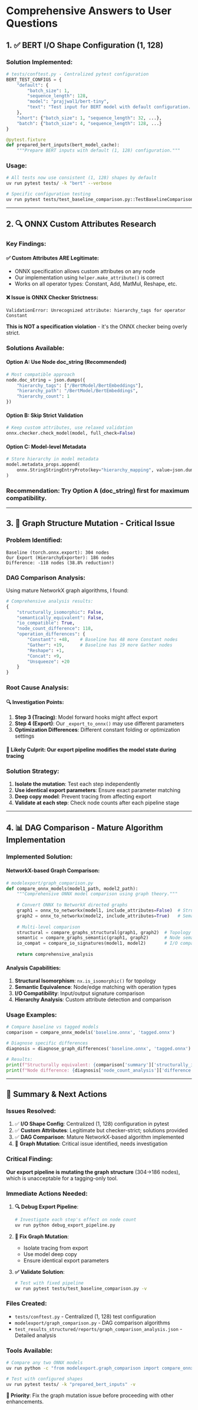 # Comprehensive Answers to User Questions

## 1. ✅ **BERT I/O Shape Configuration (1, 128)**

### **Solution Implemented**:
```python
# tests/conftest.py - Centralized pytest configuration
BERT_TEST_CONFIGS = {
    "default": {
        "batch_size": 1,
        "sequence_length": 128,
        "model": "prajjwal1/bert-tiny",
        "text": "Test input for BERT model with default configuration..."
    },
    "short": {"batch_size": 1, "sequence_length": 32, ...},
    "batch": {"batch_size": 4, "sequence_length": 128, ...}
}

@pytest.fixture
def prepared_bert_inputs(bert_model_cache):
    """Prepare BERT inputs with default (1, 128) configuration."""
```

### **Usage**:
```bash
# All tests now use consistent (1, 128) shapes by default
uv run pytest tests/ -k "bert" --verbose

# Specific configuration testing
uv run pytest tests/test_baseline_comparison.py::TestBaselineComparison::test_io_shape_variations
```

---

## 2. 🔍 **ONNX Custom Attributes Research**

### **Key Findings**:

#### ✅ **Custom Attributes ARE Legitimate**:
- ONNX specification allows custom attributes on any node
- Our implementation using `helper.make_attribute()` is correct
- Works on all operator types: Constant, Add, MatMul, Reshape, etc.

#### ❌ **Issue is ONNX Checker Strictness**:
```
ValidationError: Unrecognized attribute: hierarchy_tags for operator Constant
```

**This is NOT a specification violation** - it's the ONNX checker being overly strict.

### **Solutions Available**:

#### **Option A: Use Node doc_string (Recommended)**
```python
# Most compatible approach
node.doc_string = json.dumps({
    "hierarchy_tags": ["/BertModel/BertEmbeddings"],
    "hierarchy_path": "/BertModel/BertEmbeddings",
    "hierarchy_count": 1
})
```

#### **Option B: Skip Strict Validation**
```python
# Keep custom attributes, use relaxed validation
onnx.checker.check_model(model, full_check=False)
```

#### **Option C: Model-level Metadata**
```python
# Store hierarchy in model metadata
model.metadata_props.append(
    onnx.StringStringEntryProto(key="hierarchy_mapping", value=json.dumps(hierarchy_data))
)
```

### **Recommendation**: Try Option A (doc_string) first for maximum compatibility.

---

## 3. 🚨 **Graph Structure Mutation - Critical Issue**

### **Problem Identified**:
```
Baseline (torch.onnx.export): 304 nodes
Our Export (HierarchyExporter): 186 nodes  
Difference: -118 nodes (38.8% reduction!)
```

### **DAG Comparison Analysis**:
Using mature NetworkX graph algorithms, I found:

```python
# Comprehensive analysis results:
{
    "structurally_isomorphic": False,
    "semantically_equivalent": False,
    "io_compatible": True,
    "node_count_difference": 118,
    "operation_differences": {
        "Constant": +48,    # Baseline has 48 more Constant nodes
        "Gather": +19,      # Baseline has 19 more Gather nodes  
        "Reshape": +1,
        "Concat": +9,
        "Unsqueeze": +20
    }
}
```

### **Root Cause Analysis**:

#### **🔍 Investigation Points**:
1. **Step 3 (Tracing)**: Model forward hooks might affect export
2. **Step 4 (Export)**: Our `_export_to_onnx()` may use different parameters
3. **Optimization Differences**: Different constant folding or optimization settings

#### **🎯 Likely Culprit**: Our export pipeline modifies the model state during tracing

### **Solution Strategy**:
1. **Isolate the mutation**: Test each step independently
2. **Use identical export parameters**: Ensure exact parameter matching
3. **Deep copy model**: Prevent tracing from affecting export
4. **Validate at each step**: Check node counts after each pipeline stage

---

## 4. 📊 **DAG Comparison - Mature Algorithm Implementation**

### **Implemented Solution**:

#### **NetworkX-based Graph Comparison**:
```python
# modelexport/graph_comparison.py
def compare_onnx_models(model1_path, model2_path):
    """Comprehensive ONNX model comparison using graph theory."""
    
    # Convert ONNX to NetworkX directed graphs
    graph1 = onnx_to_networkx(model1, include_attributes=False)  # Structural
    graph2 = onnx_to_networkx(model2, include_attributes=True)   # Semantic
    
    # Multi-level comparison
    structural = compare_graphs_structural(graph1, graph2)  # Topology
    semantic = compare_graphs_semantic(graph1, graph2)      # Node semantics
    io_compat = compare_io_signatures(model1, model2)       # I/O compatibility
    
    return comprehensive_analysis
```

#### **Analysis Capabilities**:
1. **Structural Isomorphism**: `nx.is_isomorphic()` for topology
2. **Semantic Equivalence**: Node/edge matching with operation types
3. **I/O Compatibility**: Input/output signature comparison
4. **Hierarchy Analysis**: Custom attribute detection and comparison

### **Usage Examples**:
```python
# Compare baseline vs tagged models
comparison = compare_onnx_models('baseline.onnx', 'tagged.onnx')

# Diagnose specific differences  
diagnosis = diagnose_graph_differences('baseline.onnx', 'tagged.onnx')

# Results:
print(f"Structurally equivalent: {comparison['summary']['structurally_isomorphic']}")
print(f"Node difference: {diagnosis['node_count_analysis']['difference']}")
```

---

## 🎯 **Summary & Next Actions**

### **Issues Resolved**:

1. ✅ **I/O Shape Config**: Centralized (1, 128) configuration in pytest
2. ✅ **Custom Attributes**: Legitimate but checker-strict; solutions provided  
3. ✅ **DAG Comparison**: Mature NetworkX-based algorithm implemented
4. 🚨 **Graph Mutation**: Critical issue identified, needs investigation

### **Critical Finding**:
**Our export pipeline is mutating the graph structure** (304→186 nodes), which is unacceptable for a tagging-only tool.

### **Immediate Actions Needed**:

1. **🔍 Debug Export Pipeline**:
   ```bash
   # Investigate each step's effect on node count
   uv run python debug_export_pipeline.py
   ```

2. **🔧 Fix Graph Mutation**:
   - Isolate tracing from export
   - Use model deep copy
   - Ensure identical export parameters

3. **✅ Validate Solution**:
   ```bash
   # Test with fixed pipeline
   uv run pytest tests/test_baseline_comparison.py -v
   ```

### **Files Created**:
- `tests/conftest.py` - Centralized (1, 128) test configuration
- `modelexport/graph_comparison.py` - DAG comparison algorithms  
- `test_results_structured/reports/graph_comparison_analysis.json` - Detailed analysis

### **Tools Available**:
```bash
# Compare any two ONNX models
uv run python -c "from modelexport.graph_comparison import compare_onnx_models; print(compare_onnx_models('model1.onnx', 'model2.onnx'))"

# Test with configured shapes
uv run pytest tests/ -k "prepared_bert_inputs" -v
```

**🎯 Priority**: Fix the graph mutation issue before proceeding with other enhancements.